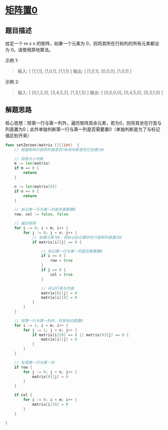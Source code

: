 # [矩阵置0](grid/矩阵置0)

## 题目描述

给定一个 m x n 的矩阵，如果一个元素为 0，则将其所在行和列的所有元素都设为 0。请使用原地算法。

示例 1:

> 输入: 
> [
>   [1,1,1],
>   [1,0,1],
>   [1,1,1]
> ]
> 输出: 
> [
>   [1,0,1],
>   [0,0,0],
>   [1,0,1]
> ]

示例 2:

> 输入: 
> [
>   [0,1,2,0],
>   [3,4,5,2],
>   [1,3,1,5]
> ]
> 输出: 
> [
>   [0,0,0,0],
>   [0,4,5,0],
>   [0,3,1,0]
> ]
>

## 解题思路

核心思想：除第一行与第一列外，遍历矩阵其余元素，若为0，则将其坐在行首与列首置为0；此外单独判断第一行与第一列是否需要置0（单独判断是为了与标记值区别开来）

```go
func setZeroes(matrix [][]int)  {
    // 根据矩阵行首和列首是否为0来判断是否已经置为0

    // 矩阵大小判断
    m := len(matrix)
    if m == 0 {
        return
    }

    n := len(matrix[0])
    if n == 0 {
        return
    }

    // 标记第一行与第一列是否需要置0
    row, col := false, false

    // 遍历矩阵
    for i := 0; i < m; i++ {
        for j := 0; j < n; j++ {
            // 如果元素为0，则标记此位置所在行首和列首置为0
            if matrix[i][j] == 0 {

                // 标记第一行与第一列是否需要置0
                if i == 0 {
                    row = true
                }
                if j == 0 {
                    col = true
                }

                // 标记行首与列首
                matrix[0][j] = 0
                matrix[i][0] = 0
            }
        }
    }

    // 除第一行与第一列外，将其他位置置0
    for i := 1; i < m; i++ {
        for j := 1; j < n; j++ {
            if matrix[i][0] == 0 || matrix[0][j] == 0 {
                matrix[i][j] = 0
            }
        }
    }

    // 处理第一行与第一列
    if row {
        for j := 0; j < n; j++ {
            matrix[0][j] = 0
        }
    }

    if col {
        for i := 0; i < m; i++ {
            matrix[i][0] = 0
        }
    }

}
```

